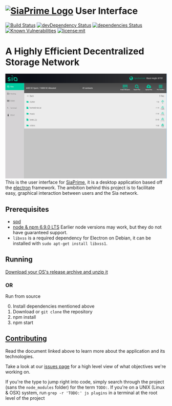 # [![SiaPrime Logo](http://sia.tech/img/svg/sia-green-logo.svg)](http://sia.tech/) User Interface

[![Build Status](https://travis-ci.org/NebulousLabs/SiaPrime-UI.svg?branch=master)](https://travis-ci.org/NebulousLabs/SiaPrime-UI)
[![devDependency Status](https://david-dm.org/NebulousLabs/SiaPrime-UI/dev-status.svg)](https://david-dm.org/NebulousLabs/SiaPrime-UI#info=devDependencies)
[![dependencies Status](https://david-dm.org/NebulousLabs/SiaPrime-UI.svg)](https://david-dm.org/NebulousLabs/SiaPrime-UI#info=dependencies)
[![Known Vulnerabilities](https://snyk.io/test/github/NebulousLabs/SiaPrime-UI/badge.svg)](https://snyk.io/test/github/NebulousLabs/SiaPrime-UI)
[![license:mit](https://img.shields.io/badge/license-mit-blue.svg)](https://opensource.org/licenses/MIT)

# A Highly Efficient Decentralized Storage Network

![A snapshot of the file library](/doc/assets/files.png)
This is the user interface for [SiaPrime](https://gitlab.com/SiaPrime/Sia), it
is a desktop application based off the
[electron](https://github.com/atom/electron) framework. The ambition behind
this project is to facilitate easy, graphical interaction between users and
the Sia network.

## Prerequisites

- [spd](https://gitlab.com/SiaPrime/Sia)
- [node & npm 6.9.0 LTS](https://nodejs.org/download/)
Earlier node versions may work, but they do not have guaranteed support.
- `libxss` is a required dependency for Electron on Debian, it can be installed with `sudo apt-get install libxss1`.

## Running

[Download your OS's release archive and unzip it](https://gitlab.com/SiaPrime/SiaPrime-UI/releases)

### OR

Run from source

0. Install dependencies mentioned above
1. Download or `git clone` the repository
2. npm install
3. npm start

## [Contributing](doc/Developers.md)

Read the document linked above to learn more about the application and its technologies.

Take a look at our [issues page](https://gitlab.com/SiaPrime/SiaPrime-UI/issues)
for a high level view of what objectives we're working on.

If you're the type to jump right into code, simply search through the project
(sans the `node_modules` folder) for the term `TODO:`. If you're on a UNIX
(Linux & OSX) system, run `grep -r 'TODO:' js plugins` in a terminal at the
root level of the project

